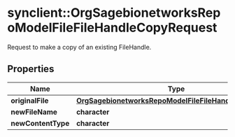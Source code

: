 # synclient::OrgSagebionetworksRepoModelFileFileHandleCopyRequest

Request to make a copy of an existing FileHandle.

## Properties
Name | Type | Description | Notes
------------ | ------------- | ------------- | -------------
**originalFile** | [**OrgSagebionetworksRepoModelFileFileHandleAssociation**](org.sagebionetworks.repo.model.file.FileHandleAssociation.md) |  | [optional] 
**newFileName** | **character** |  | [optional] 
**newContentType** | **character** |  | [optional] 


